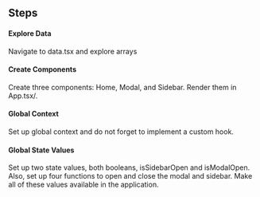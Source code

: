 ## Steps

#### Explore Data

Navigate to data.tsx and explore arrays

#### Create Components

Create three components: Home, Modal, and Sidebar.
Render them in App.tsx/.

#### Global Context

Set up global context and do not forget to implement a
custom hook.

#### Global State Values

Set up two state values, both booleans,
isSidebarOpen and isModalOpen. Also, set up four
functions to open and close the modal and sidebar.
Make all of these values available in the application.
